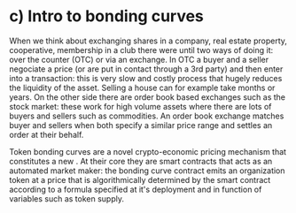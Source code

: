 # c\) Intro to bonding curves

When we think about exchanging shares in a company, real estate property, cooperative, membership in a club there were until two ways of doing it: over the counter \(OTC\) or via an exchange. In OTC a buyer and a seller negociate a price \(or are put in contact through a 3rd party\) and then enter into a transaction: this is very slow and costly process that hugely reduces the liquidity of the asset. Selling a house can for example take months or years. On the other side there are order book based exchanges such as the stock market: these work for high volume assets where there are  lots of buyers and sellers such as commodities. An order book exchange matches buyer and sellers when both specify a similar price range and settles an order at their behalf.

Token bonding curves are a novel crypto-economic pricing mechanism that constitutes a new . At their core they are smart contracts that acts as an automated market maker: the bonding curve contract emits an organization token at a price that is algorithmically determined by the smart contract according to a formula specified at it's deployment and in function of variables such as token supply.




